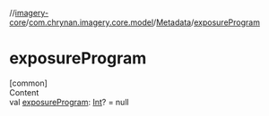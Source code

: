 //[imagery-core](../../../index.md)/[com.chrynan.imagery.core.model](../index.md)/[Metadata](index.md)/[exposureProgram](exposure-program.md)



# exposureProgram  
[common]  
Content  
val [exposureProgram](exposure-program.md): [Int](https://kotlinlang.org/api/latest/jvm/stdlib/kotlin/-int/index.html)? = null  



